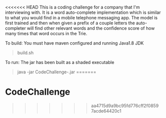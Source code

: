 <<<<<<< HEAD
This is a coding challenge for a company that I'm interviewing with.
It is a word auto-complete implementation which is similar to what you would find in a mobile
telephone messaging app.  The model is first trained and then when given a prefix of a couple letters the auto-completer will find other relevant words and the confidence score of how many 
times that word occurs in the Trie.

To build:   You must have maven configured and running Java1.8 JDK

> build.sh 

To run:   The jar has been built as a shaded executable

> java -jar CodeChallenge-<version>.jar
=======
# CodeChallenge
>>>>>>> aa4715d9a9bc95fd776cff2f08597acde64420c1
